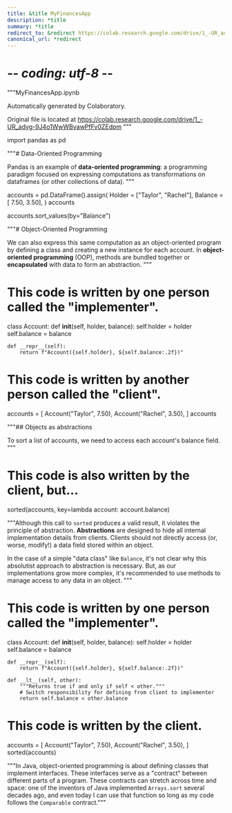 ```yaml
---
title: &title MyFinancesApp
description: *title
summary: *title
redirect_to: &redirect https://colab.research.google.com/drive/1_-UR_advg-9J4o1WwWBvawPfFv0ZEdpm?usp=sharing
canonical_url: *redirect
---
```


# -*- coding: utf-8 -*-
"""MyFinancesApp.ipynb

Automatically generated by Colaboratory.

Original file is located at
    https://colab.research.google.com/drive/1_-UR_advg-9J4o1WwWBvawPfFv0ZEdpm
"""

import pandas as pd

"""# Data-Oriented Programming

Pandas is an example of **data-oriented programming**: a programming paradigm focused on expressing computations as transformations on dataframes (or other collections of data).
"""

accounts = pd.DataFrame().assign(
    Holder  = ["Taylor", "Rachel"],
    Balance = [    7.50,     3.50],
)
accounts

accounts.sort_values(by="Balance")

"""# Object-Oriented Programming

We can also express this same computation as an object-oriented program by defining a class and creating a new instance for each account. In **object-oriented programming** (OOP), methods are bundled together or **encapsulated** with data to form an abstraction.
"""

# This code is written by one person called the "implementer".

class Account:
    def __init__(self, holder, balance):
        self.holder = holder
        self.balance = balance

    def __repr__(self):
        return f"Account({self.holder}, ${self.balance:.2f})"

# This code is written by another person called the "client".

accounts = [
    Account("Taylor", 7.50),
    Account("Rachel", 3.50),
]
accounts

"""## Objects as abstractions

To sort a list of accounts, we need to access each account's balance field.
"""

# This code is also written by the client, but...

sorted(accounts, key=lambda account: account.balance)

"""Although this call to `sorted` produces a valid result, it violates the principle of abstraction. **Abstractions** are designed to hide all internal implementation details from clients. Clients should not directly access (or, worse, modify!) a data field stored within an object.

In the case of a simple "data class" like `Balance`, it's not clear why this absolutist approach to abstraction is necessary. But, as our implementations grow more complex, it's recommended to use methods to manage access to any data in an object.
"""

# This code is written by one person called the "implementer".

class Account:
    def __init__(self, holder, balance):
        self.holder = holder
        self.balance = balance

    def __repr__(self):
        return f"Account({self.holder}, ${self.balance:.2f})"

    def __lt__(self, other):
        """Returns true if and only if self < other."""
        # Switch responsibility for defining from client to implementer
        return self.balance < other.balance

# This code is written by the client.

accounts = [
    Account("Taylor", 7.50),
    Account("Rachel", 3.50),
]
sorted(accounts)

"""In Java, object-oriented programming is about defining classes that implement interfaces. These interfaces serve as a "contract" between different parts of a program. These contracts can stretch across time and space: one of the inventors of Java implemented `Arrays.sort` several decades ago, and even today I can use that function so long as my code follows the `Comparable` contract."""
